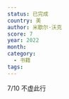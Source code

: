 ```yaml
---
status: 已完成
country: 美
author: 米歇尔·沃克
score: 7
year: 2022
month:
category:
  - 书籍
tags:
---
```

7/10 不虚此行
